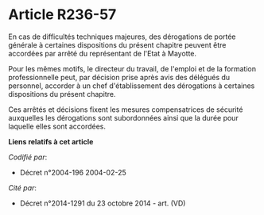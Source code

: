 # Article R236-57

En cas de difficultés techniques majeures, des dérogations de portée générale à certaines dispositions du présent chapitre
peuvent être accordées par arrêté du représentant de l'Etat à Mayotte.

Pour les mêmes motifs, le directeur du travail, de l'emploi et de la formation professionnelle peut, par décision prise après
avis des délégués du personnel, accorder à un chef d'établissement des dérogations à certaines dispositions du présent
chapitre.

Ces arrêtés et décisions fixent les mesures compensatrices de sécurité auxquelles les dérogations sont subordonnées ainsi que
la durée pour laquelle elles sont accordées.

**Liens relatifs à cet article**

_Codifié par_:

  - Décret n°2004-196 2004-02-25

_Cité par_:

  - Décret n°2014-1291 du 23 octobre 2014 - art. (VD)
